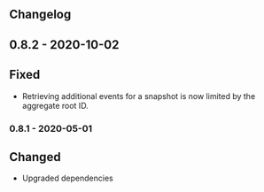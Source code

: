 ## Changelog

## 0.8.2 - 2020-10-02

## Fixed

- Retrieving additional events for a snapshot is now limited by the aggregate root ID.

### 0.8.1 - 2020-05-01

## Changed

- Upgraded dependencies
